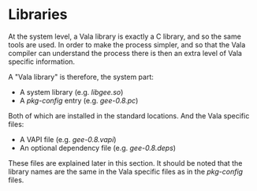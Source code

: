 # Libraries

At the system level, a Vala library is exactly a C library, and so the same tools are used. In order to make the process simpler, and so that the Vala compiler can understand the process there is then an extra level of Vala specific information. 

A "Vala library" is therefore, the system part: 

-   A system library (e.g. *libgee.so*) 
-   A *pkg-config* entry (e.g. *gee-0.8.pc*) 

Both of which are installed in the standard locations. And the Vala specific files: 

-   A VAPI file (e.g. *gee-0.8.vapi*) 
-   An optional dependency file (e.g. *gee-0.8.deps*)

These files are explained later in this section. It should be noted that the library names are the same in the Vala specific files as in the *pkg-config* files. 
